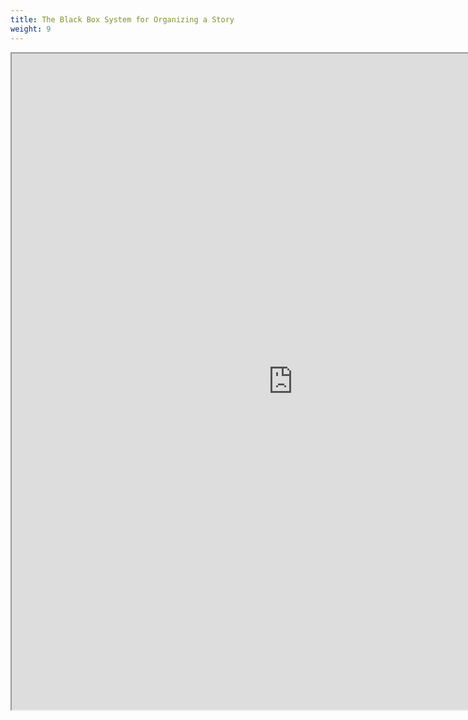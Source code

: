 ```yaml
---
title: The Black Box System for Organizing a Story
weight: 9
---
```


<iframe src="https://docs.google.com/document/d/e/2PACX-1vQEfpGsqKPLPgxyJT1oUk4KEC9KDd-t5q7IQIK-l2lZl3Ch1trpcGebeSyKJXf017WXJg0qj7bgl1Ng/pub?embedded=true" width="900" height="1050"></iframe>
